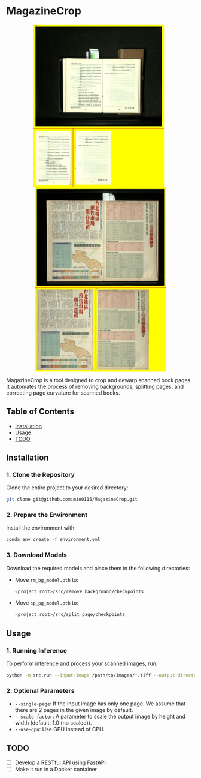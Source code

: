 # MagazineCrop

<p align="center">
    <img src="figures/no4_10-09_03_21-21.jpg" width="350" style="vertical-align: top; margin-right: 10px;" />
    <img src="figures/no7-1004_170456.jpg" style="vertical-align: top;" width="350" />
</p>

MagazineCrop is a tool designed to crop and dewarp scanned book pages. It automates the process of removing backgrounds, splitting pages, and correcting page curvature for scanned books.

## Table of Contents
- [Installation](#installation)
- [Usage](#usage)
- [TODO](#todo)

## Installation

### 1. Clone the Repository
Clone the entire project to your desired directory:
```bash
git clone git@github.com:mio0115/MagazineCrop.git
```

### 2. Prepare the Environment
Install the environment with:
```bash
conda env create -f environment.yml
```

### 3. Download Models
Download the required models and place them in the following directories:

- Move `rm_bg_model.pth` to:
    ```bash
    <project_root>/src/remove_background/checkpoints
    ```

- Move `sp_pg_model.pth` to:
    ```bash
    <project_root>/src/split_page/checkpoints
    ```

## Usage

### 1. Running Inference
To perform inference and process your scanned images, run:
```bash
python -m src.run --input-image /path/to/images/*.tiff --output-directory /path/to/output
```

### 2. Optional Parameters

- `--single-page`: If the input image has only one page. We assume that there are 2 pages in the given image by default.
- `--scale-factor`: A parameter to scale the output image by height and width (default: 1.0 (no scaled)).
- `--use-gpu`:  Use GPU instead of CPU.

## TODO
- [ ] Develop a RESTful API using FastAPI
- [ ] Make it run in a Docker container